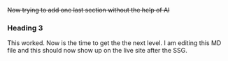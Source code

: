 ~~Now trying to add one last section without the help of AI~~
### Heading 3

This worked. Now is the time to get the the next level. I am editing this MD file and this should now show up on the live site after the SSG.
